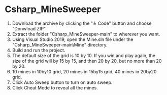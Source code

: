 # Csharp_MineSweeper

1. Download the archive by clicking the "⤓ Code" button and choose "Donwload ZIP".
2. Extract the folder "Csharp_MineSweeper-main" to wherever you want.
3. Using Visual Studio 2019, open the Mine.sln file under the "Csharp_MineSweeper-main\Mine" directory.
4. Build and run the project.
5. The default size of the grid is 10 by 10. If you win and play again, the size of the grid will by 15 by 15, and then 20 by 20, but no more than 20 by 20.
6. 10 mines in 10by10 grid, 20 mines in 15by15 grid, 40 mines in 20by20 grid.
7. Click Auto Sweep button to turn on auto sweep.
8. Click Cheat Mode to reveal all the mines.
